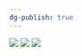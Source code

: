 ```yaml
---
dg-publish: true
---
```

![](https://i.imgur.com/awkKlco.jpeg)
![](https://i.imgur.com/UUTddhE.jpeg)
![](https://i.imgur.com/wP3ax89.jpeg)
